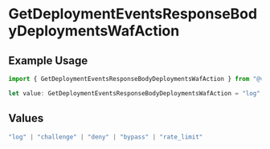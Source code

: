 # GetDeploymentEventsResponseBodyDeploymentsWafAction

## Example Usage

```typescript
import { GetDeploymentEventsResponseBodyDeploymentsWafAction } from "@vercel/sdk/models/operations/getdeploymentevents.js";

let value: GetDeploymentEventsResponseBodyDeploymentsWafAction = "log";
```

## Values

```typescript
"log" | "challenge" | "deny" | "bypass" | "rate_limit"
```